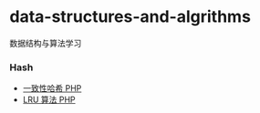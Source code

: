 # data-structures-and-algrithms
数据结构与算法学习

### Hash
- [一致性哈希 PHP](https://github.com/haozi3156666/data-structures-and-algrithms/blob/master/data-structures/hash/consistent-hash.php)
- [LRU 算法 PHP](https://github.com/haozi3156666/data-structures-and-algrithms/blob/master/data-structures/hash/lru-cache.php)
